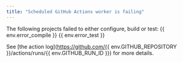 ```yaml
---
title: "Scheduled GitHub Actions worker is failing"
---
```


The following projects failed to either configure, build or test: {{ env.error_compile }} {{ env.error_test }}

See [the action log](https://github.com/{{ env.GITHUB_REPOSITORY }}/actions/runs/{{ env.GITHUB_RUN_ID }}) for more details.
